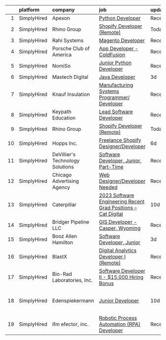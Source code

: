 

|    | platform    | company                          | job                                                                                                                                                                         | update_time   | location                      |
|---:|:------------|:---------------------------------|:----------------------------------------------------------------------------------------------------------------------------------------------------------------------------|:--------------|:------------------------------|
|  1 | SimplyHired | Apexon                           | [Python Developer](https://www.simplyhired.com/job/x9yL7myRMeIVWD2-jXvCut-BVNg5i-Yhza27aVsWlEsHe3fWDTRhaA?q=digital+developer)                                              | Recently      | Remote                        |
|  2 | SimplyHired | Rhino Group                      | [Shopify Developer (Remote)](https://www.simplyhired.com/job/9nKf3QEurnoJtN5j5aJ10-WEgIJI9uywsUkz5AJ6JEo2nRtaSRW_TQ?q=digital+developer)                                    | Today         | Remote                        |
|  3 | SimplyHired | Rahi Systems                     | [Magento Developer](https://www.simplyhired.com/job/Y1Im16lp64iY7pMqUtseigXNmbn0Kf3vxANWYj_ucxNvO-gNq3ndCQ?q=digital+developer)                                             | Recently      | Fremont, CA                   |
|  4 | SimplyHired | Porsche Club of America          | [App Developer - ColdFusion](https://www.simplyhired.com/job/Gyz3VRXQCRODmq2Hk5Yt92iRix7KpfU5k5EmviOqC4GX1DFsT0ZiuQ?q=digital+developer)                                    | Recently      | Columbia, MD                  |
|  5 | SimplyHired | NomiSo                           | [Junior Python Developer](https://www.simplyhired.com/job/uAJSDdtnVfRQZq2h16bcgvaqlsLoXuypVcd5tFYJMBh1_dQuRM68Sw?q=digital+developer)                                       | Recently      | Englewood, CO                 |
|  6 | SimplyHired | Mastech Digital                  | [Java Developer](https://www.simplyhired.com/job/beMOtljzssmubaVd_BKVrLJDVfcIHE1HqxBdlcTuP4hlVTEgOxLtnA?q=digital+developer)                                                | 3d            | Remote                        |
|  7 | SimplyHired | Knauf Insulation                 | [Manufacturing Systems Programmer/ Developer](https://www.simplyhired.com/job/oCvXdl-rnYZvuXF1FdqX-H5Vn5E3yFypjngYpeMi1hrMpLgBiNwYwQ?q=digital+developer)                   | Recently      | Lanett, AL                    |
|  8 | SimplyHired | Keypath Education                | [Lead Software Developer](https://www.simplyhired.com/job/G-5BrLOGTthl-VnS4Y1wQcssnQIq5ZuRMCrDjbc5ThCdahiDTKCEsw?q=digital+developer)                                       | Recently      | Schaumburg, IL                |
|  9 | SimplyHired | Rhino Group                      | [Shopify Developer (Remote)](https://www.simplyhired.com/job/9nKf3QEurnoJtN5j5aJ10-WEgIJI9uywsUkz5AJ6JEo2nRtaSRW_TQ?q=digital+developer)                                    | Today         | Remote                        |
| 10 | SimplyHired | Hopps Inc.                       | [Freelance Shopify Designer/Developer](https://www.simplyhired.com/job/bfsdRI8sTJOi3cily0AUUEeZhYu5_PJqATfT3Zgw488ohukZ2OcVKw?q=digital+developer)                          | 6d            | Remote                        |
| 11 | SimplyHired | DeVillier's Technology Solutions | [Software Developer, Junior, Part-Time](https://www.simplyhired.com/job/n3QjirEF9CwcOz3IPoRAuyDAimMDiOtuGoZO5HJ-2RQf7ZUYDZ-7gA?q=digital+developer)                         | Recently      | Remote                        |
| 12 | SimplyHired | Chicago Advertising Agency       | [Web Designer/Developer Needed](https://www.simplyhired.com/job/3WomrldDVp_gZau2C1LngZoA36zG91ldOR1uxfIywCG-c5eoqglKUw?q=digital+developer)                                 | Recently      | Remote                        |
| 13 | SimplyHired | Caterpillar                      | [2023 Software Engineering Recent Grad Positions – Cat Digital](https://www.simplyhired.com/job/pl0VIKXg-quyb8H01VGVLM0hvb-d3wWCR8x8Cw8Qumlcp3Knq2eorA?q=digital+developer) | 10d           | Chicago, IL                   |
| 14 | SimplyHired | Bridger Pipeline LLC             | [GIS Developer - Casper, Wyoming](https://www.simplyhired.com/job/sRSOYzagAkbGulOv1G9EZEF68hJpoTHT15E6IObC7ohSSPTmJHbi2Q?q=digital+developer)                               | Recently      | Casper, WY                    |
| 15 | SimplyHired | Booz Allen Hamilton              | [Software Developer, Junior](https://www.simplyhired.com/job/5vH6QDcYHjS3Y4d-jyh7hV79itxC34cven-CLkHZb488w5FOVRA0Gg?q=digital+developer)                                    | 3d            | Charleston, SC                |
| 16 | SimplyHired | BlastX                           | [Digital Analytics Developer I (Remote)](https://www.simplyhired.com/job/g5cHFEe_0JsITlKmSo9vn3u-XcCc4LutcbvHXRfFdbKNNt1LeaYgPQ?q=digital+developer)                        | Recently      | Remote                        |
| 17 | SimplyHired | Bio-Rad Laboratories, Inc.       | [Software Developer II - $15,000 Hiring Bonus](https://www.simplyhired.com/job/QTrGaI591bKQudWMGikjyIZda1jv-kgqw85RHLiV-ujZmFqd9odGbg?q=digital+developer)                  | Recently      | Pleasanton, CA                |
| 18 | SimplyHired | Edenspiekermann                  | [Junior Developer](https://www.simplyhired.com/job/kbLnfXnG9eIAB2DuwnlEaaxfh9d3WoTVh_PSgN9kYex9J2OZuzrEVQ?q=digital+developer)                                              | 10d           | San Francisco, CA +1 location |
| 19 | SimplyHired | ifm efector, inc.                | [Robotic Process Automation (RPA) Developer](https://www.simplyhired.com/job/il4Z7UIBdJrZ0yJq4bKvqErfrrtOg5NbBx4FioTIIcQ8YaMS7KH5mw?q=digital+developer)                    | Recently      | Malvern, PA                   |